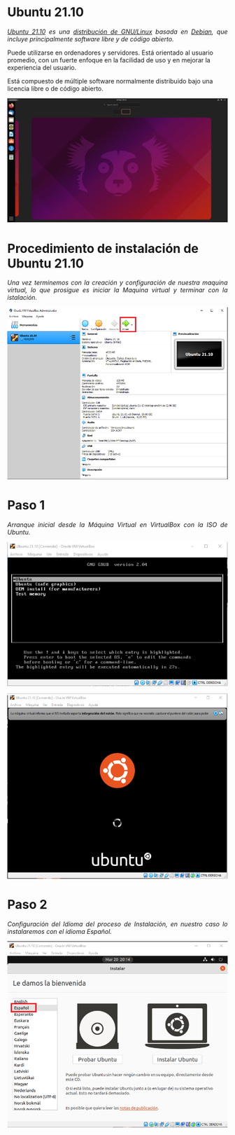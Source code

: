 # <b>Ubuntu 21.10</b>

<cite style="display:block; text-align: justify">[Ubuntu 21.10][1_0] es una [distribución de GNU/Linux][1_1] basada en [Debian][1_2], que incluye principalmente software libre y de código abierto.

Puede utilizarse en ordenadores y servidores. Está orientado al usuario promedio, con un fuerte enfoque en la facilidad de uso y en mejorar la experiencia del usuario. 

Está compuesto de múltiple software normalmente distribuido bajo una licencia libre o de código abierto.</cite>

[1_0]:https://es.wikipedia.org/wiki/Ubuntu

[1_1]:https://es.wikipedia.org/wiki/Distribución_Linux

[1_2]:https://es.wikipedia.org/wiki/Debian_GNU/Linux

![Ubuntu 21.10](img_Ubuntu/img1.png) 

# <b>Procedimiento de instalación de Ubuntu 21.10</b>

<cite style="display:block; text-align: justify">Una vez terminemos con la creación y configuración de nuestra maquina virtual, lo que prosigue es iniciar la Maquina virtual y terminar con la istalación.</cite>

![Ubuntu 21.10](img_Ubuntu/img2.png) 

# <b>Paso 1 </b>

<cite style="display:block; text-align: justify">Arranque inicial desde la Máquina Virtual en VirtualBox con la ISO de Ubuntu.</cite>

![Paso 1](img_Ubuntu/img3.png) 

![Paso 1](img_Ubuntu/img4.png) 

# <b>Paso 2 </b>

<cite style="display:block; text-align: justify">Configuración del Idioma del proceso de Instalación, en nuestro caso lo instalaremos con el idioma Español.</cite>

![Paso 1](img_Ubuntu/img5.png) 
